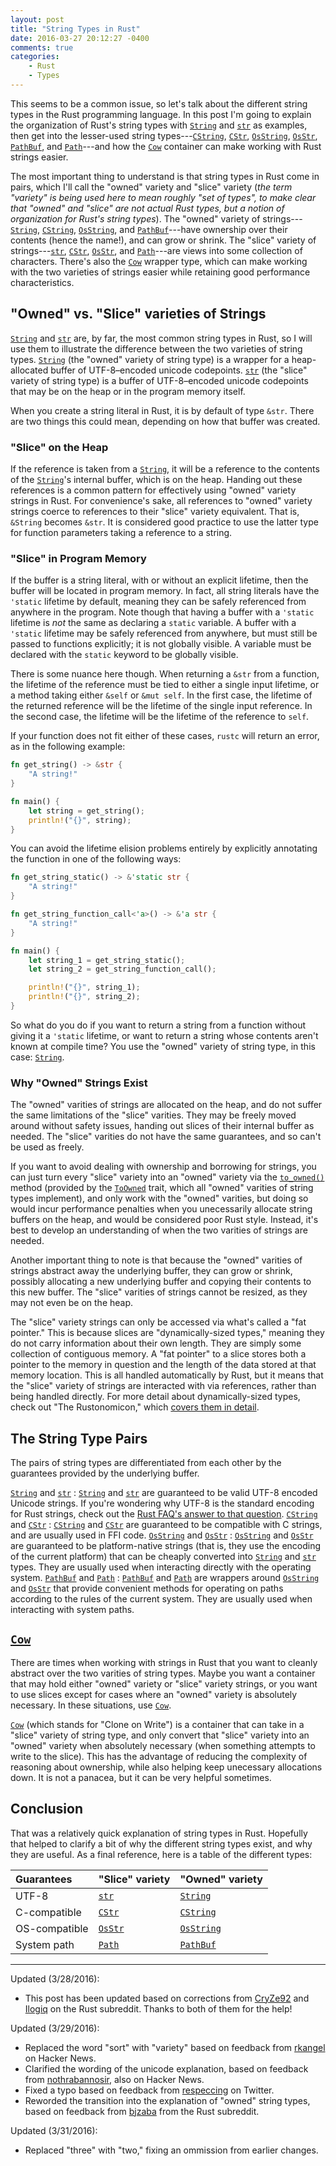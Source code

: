 ```yaml
---
layout: post
title: "String Types in Rust"
date: 2016-03-27 20:12:27 -0400
comments: true
categories: 
    - Rust
    - Types
---
```


This seems to be a common issue, so let's talk about the different string types
in the Rust programming language. In this post I'm going to explain the
organization of Rust's string types with [`String`][string] and [`str`][str] as
examples, then get into the lesser-used string types---[`CString`][cstring],
[`CStr`][cstr], [`OsString`][osstring], [`OsStr`][osstr], [`PathBuf`][pathbuf],
and [`Path`][path]---and how the [`Cow`][cow] container can make working with
Rust strings easier.

<!-- more -->

The most important thing to understand is that string types in Rust come in
pairs, which I'll call the "owned" variety and "slice" variety (_the term
"variety" is being used here to mean roughly "set of types", to make clear that
"owned" and "slice" are not actual Rust types, but a notion of organization for
Rust's string types_). The "owned" variety of strings---[`String`][string],
[`CString`][cstring], [`OsString`][osstring], and [`PathBuf`][pathbuf]---have
ownership over their contents (hence the name!), and can grow or shrink. The
"slice" variety of strings---[`str`][str], [`CStr`][cstr], [`OsStr`][osstr], and
[`Path`][path]---are views into some collection of characters. There's also the
[`Cow`][cow] wrapper type, which can make working with the two varieties of
strings easier while retaining good performance characteristics.

## "Owned" vs. "Slice" varieties of Strings

[`String`][string] and [`str`][str] are, by far, the most common string types
in Rust, so I will use them to illustrate the difference between the two
varieties of string types. [`String`][string] (the "owned" variety of string
type) is a wrapper for a heap-allocated buffer of UTF-8&ndash;encoded unicode
codepoints. [`str`][str] (the "slice" variety of string type) is a buffer of
UTF-8&ndash;encoded unicode codepoints that may be on the heap or in the
program memory itself.

When you create a string literal in Rust, it is by default of type `&str`.
There are two things this could mean, depending on how that buffer was
created.

### "Slice" on the Heap

If the reference is taken from a [`String`][string], it will be a reference to
the contents of the [`String`][string]'s internal buffer, which is on the heap.
Handing out these references is a common pattern for effectively using "owned"
variety strings in Rust. For convenience's sake, all references to "owned"
variety strings coerce to references to their "slice" variety equivalent. That
is, `&String` becomes `&str`. It is considered good practice to use the latter
type for function parameters taking a reference to a string.

### "Slice" in Program Memory

If the buffer is a string literal, with or without an explicit lifetime, then
the buffer will be located in program memory. In fact, all string literals have
the `'static` lifetime by default, meaning they can be safely referenced from
anywhere in the program. Note though that having a buffer with a `'static`
lifetime is _not_ the same as declaring a `static` variable. A buffer with a
`'static` lifetime may be safely referenced from anywhere, but must still be
passed to functions explicitly; it is not globally visible. A variable must be
declared with the `static` keyword to be globally visible.

There is some nuance here though. When returning a `&str` from a function, the
lifetime of the reference must be tied to either a single input lifetime, or
a method taking either `&self` or `&mut self`. In the first case, the lifetime
of the returned reference will be the lifetime of the single input reference.
In the second case, the lifetime will be the lifetime of the reference to
`self`.

If your function does not fit either of these cases, `rustc` will return an
error, as in the following example:

```rust
fn get_string() -> &str {
    "A string!"
}

fn main() {
    let string = get_string();
    println!("{}", string);
}
```

You can avoid the lifetime elision problems entirely by explicitly annotating
the function in one of the following ways:

```rust
fn get_string_static() -> &'static str {
    "A string!"
}

fn get_string_function_call<'a>() -> &'a str {
    "A string!"
}

fn main() {
    let string_1 = get_string_static();
    let string_2 = get_string_function_call();

    println!("{}", string_1);
    println!("{}", string_2);
}
```

So what do you do if you want to return a string from a function without
giving it a `'static` lifetime, or want to return a string whose contents
aren't known at compile time? You use the "owned" variety of string type, in
this case: [`String`][string].

### Why "Owned" Strings Exist

The "owned" varities of strings are allocated on the heap, and do not suffer the
same limitations of the "slice" varities. They may be freely moved around
without safety issues, handing out slices of their internal buffer as needed.
The "slice" varities do not have the same guarantees, and so can't be used as
freely.

If you want to avoid dealing with ownership and borrowing for strings, you
can just turn every "slice" variety into an "owned" variety via the
[`to_owned()`][to_owned] method (provided by the [`ToOwned`][toowned] trait,
which all "owned" varities of string types implement), and only work with the
"owned" varities, but doing so would incur performance penalties when you
unecessarily allocate string buffers on the heap, and would be considered poor
Rust style. Instead, it's best to develop an understanding of when the two
varities of strings are needed.

Another important thing to note is that because the "owned" varities of strings
abstract away the underlying buffer, they can grow or shrink, possibly
allocating a new underlying buffer and copying their contents to this new
buffer. The "slice" varities of strings cannot be resized, as they may not even
be on the heap.

The "slice" variety strings can only be accessed via what's called a "fat
pointer." This is because slices are "dynamically-sized types," meaning they
do not carry information about their own length. They are simply some
collection of contiguous memory. A "fat pointer" to a slice stores both a
pointer to the memory in question and the length of the data stored at that
memory location. This is all handled automatically by Rust, but it means that
the "slice" variety of strings are interacted with via references, rather than
being handled directly. For more detail about dynamically-sized types, check
out "The&nbsp;Rustonomicon," which [covers them in detail][rustonomicon].

## The String Type Pairs

The pairs of string types are differentiated from each other by the guarantees
provided by the underlying buffer.

[`String`][string] and [`str`][str]
: [`String`][string] and [`str`][str] are guaranteed to be valid UTF-8 encoded
  Unicode strings. If you're wondering why UTF-8 is the standard encoding for
  Rust strings, check out the [Rust FAQ's answer to that question][why-utf8].
[`CString`][cstring] and [`CStr`][cstr]
: [`CString`][cstring] and [`CStr`][cstr] are guaranteed to be compatible with C
  strings, and are usually used in FFI code.
[`OsString`][osstring] and [`OsStr`][osstr]
: [`OsString`][osstring] and [`OsStr`][osstr] are guaranteed to be
  platform-native strings (that is, they use the encoding of the current
  platform) that can be cheaply converted into [`String`][string] and
  [`str`][str] types. They are usually used when interacting directly with the
  operating system.
[`PathBuf`][pathbuf] and [`Path`][path]
: [`PathBuf`][pathbuf] and [`Path`][path] are wrappers around
  [`OsString`][osstring] and [`OsStr`][osstr] that provide convenient methods
  for operating on paths according to the rules of the current system. They are
  usually used when interacting with system paths.

## [`Cow`][cow]

There are times when working with strings in Rust that you want to cleanly
abstract over the two varities of string types. Maybe you want a container that
may hold either "owned" variety or "slice" variety strings, or you want to use
slices except for cases where an "owned" variety is absolutely necessary. In
these situations, use [`Cow`][cow].

[`Cow`][cow] (which stands for "Clone on Write") is a container that can take in
a "slice" variety of string type, and only convert that "slice" variety into an
"owned" variety when absolutely necessary (when something attempts to write to
the slice). This has the advantage of reducing the complexity of reasoning about
ownership, while also helping keep unecessary allocations down. It is not a
panacea, but it can be very helpful sometimes.

## Conclusion

That was a relatively quick explanation of string types in Rust. Hopefully that
helped to clarify a bit of why the different string types exist, and why they
are useful. As a final reference, here is a table of the different types:

| Guarantees    | "Slice" variety  | "Owned" variety        |
|:--------------|:-----------------|:-----------------------|
| UTF-8         | [`str`][str]     | [`String`][string]     | 
| C-compatible  | [`CStr`][cstr]   | [`CString`][cstring]   |
| OS-compatible | [`OsStr`][osstr] | [`OsString`][osstring] |
| System path   | [`Path`][path]   | [`PathBuf`][pathbuf]   |

---

Updated (3/28/2016):

- This post has been updated based on corrections from [CryZe92][cry] and
  [Ilogiq][ilo] on the Rust subreddit. Thanks to both of them for the help!

Updated (3/29/2016):

- Replaced the word "sort" with "variety" based on feedback from [rkangel][rka]
  on Hacker News.
- Clarified the wording of the unicode explanation, based on feedback from
  [nothrabannosir][not], also on Hacker News.
- Fixed a typo based on feedback from [respeccing][res] on Twitter.
- Reworded the transition into the explanation of "owned" string types, based
  on feedback from [bjzaba][bjz] from the Rust subreddit.

Updated (3/31/2016):

- Replaced "three" with "two," fixing an ommission from earlier changes.

[string]: http://doc.rust-lang.org/std/string/struct.String.html "Rustdoc for the String type"
[str]: http://doc.rust-lang.org/std/primitive.str.html "Rustdoc for the str type"
[cstring]: http://doc.rust-lang.org/std/ffi/struct.CString.html "Rustdoc for the CString type"
[cstr]: http://doc.rust-lang.org/std/ffi/struct.CStr.html "Rustdoc for the CStr type"
[osstring]: http://doc.rust-lang.org/std/ffi/struct.OsString.html "Rustdoc for the OsString type"
[osstr]: http://doc.rust-lang.org/std/ffi/struct.OsStr.html "Rustdoc for the OsStr type"
[pathbuf]: http://doc.rust-lang.org/std/path/struct.PathBuf.html "Rustdoc for the PathBuf type"
[path]: http://doc.rust-lang.org/std/path/struct.Path.html "Rustdoc for the Path type"
[cow]: http://doc.rust-lang.org/std/borrow/enum.Cow.html "Rustdoc for the Cow type"
[to_owned]: http://doc.rust-lang.org/std/borrow/trait.ToOwned.html#tymethod.to_owned "Rustdoc for the to_owned function"
[toowned]: http://doc.rust-lang.org/std/borrow/trait.ToOwned.html "Rustdoc for the ToOwned trait"
[why-utf8]: https://www.rust-lang.org/faq.html#why-are-strings-utf-8 "Rust FAQ answer about why UTF-8 is the standard encoding for Rust strings"
[rustonomicon]: https://doc.rust-lang.org/nomicon/exotic-sizes.html#dynamically-sized-types-dsts "Rustonomicon section on dynamically-sized types"
[cry]: https://www.reddit.com/r/rust/comments/4c7wq2/string_types_in_rust/d1fsxd4 "Feedback from CryZe92 on the Rust subreddit"
[ilo]: https://www.reddit.com/r/rust/comments/4c7wq2/string_types_in_rust/d1fyvjo "Feedback from Ilogiq on the Rust subreddit"
[rka]: https://news.ycombinator.com/item?id=11380530 "Feedback from rkangel on Hacker News"
[not]: https://news.ycombinator.com/item?id=11379308 "Feedback from nothrabannosir on Hacker News"
[res]: https://twitter.com/respeccing/status/714551241615998976 "Feedback from respeccing on Twitter"
[bjz]: https://www.reddit.com/r/rust/comments/4c7wq2/string_types_in_rust/d1hbnmp "Feedback from bjzaba on the Rust subreddit"

